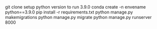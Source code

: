 git clone
setup python version to run 3.9.0
conda create -n envename python==3.9.0
pip install -r requirements.txt
python manage.py makemigrations
python manage.py migrate
python manage.py runserver 8000
